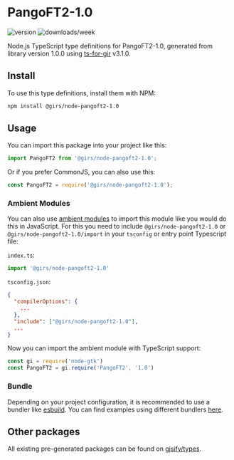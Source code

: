 
# PangoFT2-1.0

![version](https://img.shields.io/npm/v/@girs/node-pangoft2-1.0)
![downloads/week](https://img.shields.io/npm/dw/@girs/node-pangoft2-1.0)


Node.js TypeScript type definitions for PangoFT2-1.0, generated from library version 1.0.0 using [ts-for-gir](https://github.com/gjsify/ts-for-gir) v3.1.0.


## Install

To use this type definitions, install them with NPM:
```bash
npm install @girs/node-pangoft2-1.0
```

## Usage

You can import this package into your project like this:
```ts
import PangoFT2 from '@girs/node-pangoft2-1.0';
```

Or if you prefer CommonJS, you can also use this:
```ts
const PangoFT2 = require('@girs/node-pangoft2-1.0');
```

### Ambient Modules

You can also use [ambient modules](https://github.com/gjsify/ts-for-gir/tree/main/packages/cli#ambient-modules) to import this module like you would do this in JavaScript.
For this you need to include `@girs/node-pangoft2-1.0` or `@girs/node-pangoft2-1.0/import` in your `tsconfig` or entry point Typescript file:

`index.ts`:
```ts
import '@girs/node-pangoft2-1.0'
```

`tsconfig.json`:
```json
{
  "compilerOptions": {
    ...
  },
  "include": ["@girs/node-pangoft2-1.0"],
  ...
}
```

Now you can import the ambient module with TypeScript support: 

```ts
const gi = require('node-gtk')
const PangoFT2 = gi.require('PangoFT2', '1.0')
```


### Bundle

Depending on your project configuration, it is recommended to use a bundler like [esbuild](https://esbuild.github.io/). You can find examples using different bundlers [here](https://github.com/gjsify/ts-for-gir/tree/main/examples).

## Other packages

All existing pre-generated packages can be found on [gjsify/types](https://github.com/gjsify/types).

